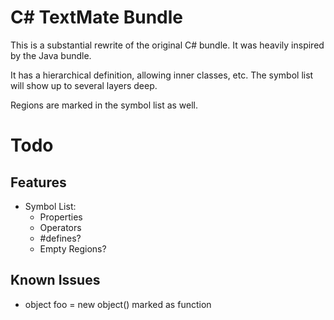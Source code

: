 # C# TextMate Bundle #

This is a substantial rewrite of the original C# bundle.
It was heavily inspired by the Java bundle.

It has a hierarchical definition, allowing inner classes, etc.
The symbol list will show up to several layers deep.

Regions are marked in the symbol list as well.

# Todo #

## Features ##

* Symbol List:
	* Properties
	* Operators
	* #defines?
	* Empty Regions?

## Known Issues

* object foo = new object() marked as function
